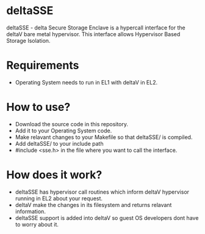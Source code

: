 # deltaSSE
deltaSSE - delta Secure Storage Enclave is a hypercall interface for the deltaV bare metal hypervisor. This interface allows Hypervisor Based Storage Isolation.
# Requirements
  + Operating System needs to run in EL1 with deltaV in EL2.
# How to use?
  + Download the source code in this repository.
  + Add it to your Operating System code.
  + Make relavant changes to your Makefile so that deltaSSE/ is compiled.
  + Add deltaSSE/ to your include path
  + #include <sse.h> in the file where you want to call the interface.

# How does it work?
  + deltaSSE has hypervisor call routines which inform deltaV hypervisor running in EL2 about your request.
  + deltaV make the changes in its filesystem and returns relavant information.
  + deltaSSE support is added into deltaV so guest OS developers dont have to worry about it.
